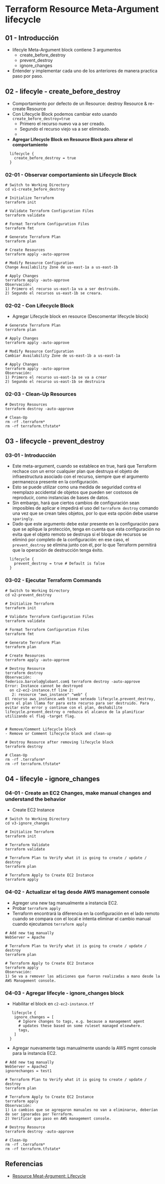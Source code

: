 # Terraform Resource Meta-Argument lifecycle

## 01 - Introducción
- lifecyle Meta-Argument block contiene 3 argumentos
  - create_before_destroy
  - prevent_destroy
  - ignore_changes
- Entender y implementar cada uno de los anteriores de manera practica paso por paso.

## 02 - lifecyle - create_before_destroy
- Comportamiento por defecto de un Resource: destroy Resource & re-create Resource
- Con Lifecycle Block podemos cambiar esto usando `create_before_destroy=true`
  - Primero el recurso nuevo va a ser creado.
  - Segundo el recurso viejo va a ser eliminado.
  - 
- **Agregar Lifecycle Block en Resource Block para alterar el comportamiento**  
```t
  lifecycle {
    create_before_destroy = true
  }
```  
### 02-01 - Observar comportamiento sin Lifecycle Block
```t
# Switch to Working Directory
cd v1-create_before_destroy

# Initialize Terraform
terraform init

# Validate Terraform Configuration Files
terraform validate

# Format Terraform Configuration Files
terraform fmt

# Generate Terraform Plan
terraform plan

# Create Resources
terraform apply -auto-approve

# Modify Resource Configuration
Change Availability Zone de us-east-1a a us-east-1b

# Apply Changes
terraform apply -auto-approve
Observación:
1) Primero el recurso us-east-1a va a ser destruido.
2) Segundo el recursos us-east-1b se creara.
```
### 02-02 - Con Lifecycle Block
- Agregar Lifecycle block en resource (Descomentar lifecycle block)
```t
# Generate Terraform Plan
terraform plan

# Apply Changes
terraform apply -auto-approve

# Modify Resource Configuration
Cambiar Availability Zone de us-east-1b a us-east-1a

# Apply Changes
terraform apply -auto-approve
Observación: 
1) Primero el recurso us-east-1a se va a crear
2) Segundo el recurso us-east-1b se destruira
```
### 02-03 - Clean-Up Resources
```t
# Destroy Resources
terraform destroy -auto-approve

# Clean-Up 
rm -rf .terraform*
rm -rf terraform.tfstate*
```

## 03 - lifecycle - prevent_destroy
### 03-01 - Introducción
- Este meta-argument, cuando se establece en true, hará que Terraform rechace con un error cualquier plan que destruya el objeto de infraestructura asociado con el recurso, siempre que el argumento permanezca presente en la configuración.
- Esto se puede utilizar como una medida de seguridad contra el reemplazo accidental de objetos que pueden ser costosos de reproducir, como instancias de bases de datos.
- Sin embargo, hará que ciertos cambios de configuración sean imposibles de aplicar e impedirá el uso del `terraform destroy` comando una vez que se crean tales objetos, por lo que esta opción debe usarse `sparingly`.
- Dado que este argumento debe estar presente en la configuración para que se aplique la protección, tenga en cuenta que esta configuración no evita que el objeto remoto se destruya si el bloque de recursos se eliminó por completo de la configuración: en ese caso, el `prevent_destroy` se elimina junto con él, por lo que Terraform permitirá que la operación de destrucción tenga éxito.
```t
  lifecycle {
    prevent_destroy = true # Default is false
  }
```
### 03-02 - Ejecutar Terraform Commands
```t
# Switch to Working Directory
cd v2-prevent_destroy

# Initialize Terraform
terraform init

# Validate Terraform Configuration Files
terraform validate

# Format Terraform Configuration Files
terraform fmt

# Generate Terraform Plan
terraform plan

# Create Resources
terraform apply -auto-approve

# Destroy Resource
terraform destroy 
Observación: 
federico.barcelo@globant.com$ terraform destroy -auto-approve
Error: Instance cannot be destroyed
  on c2-ec2-instance.tf line 2:
   2: resource "aws_instance" "web" {
El recurso aws_instance.web tiene seteado lifecycle.prevent_destroy, pero el plan llama for para esto recurso para ser destruido. Para evitar este error y continue con el plan, deshabilite lifecycle.prevent_destroy o reduzca el alcance de la planificar utilizando el flag -target flag.


# Remove/Comment Lifecycle block
- Remove or Comment lifecycle block and clean-up

# Destroy Resource after removing lifecycle block
terraform destroy

# Clean-Up
rm -rf .terraform*
rm -rf terraform.tfstate*
```


## 04 - lifecyle - ignore_changes
### 04-01 - Create an EC2 Changes, make manual changes and understand the behavior
- Create EC2 Instance
```t
# Switch to Working Directory
cd v3-ignore_changes

# Initialize Terraform
terraform init

# Terraform Validate
terraform validate

# Terraform Plan to Verify what it is going to create / update / destroy
terraform plan

# Terraform Apply to Create EC2 Instance
terraform apply 
```
### 04-02 - Actualizar el tag desde AWS management console
- Agreger una new tag manualmente a instancia EC2.
- Probar `terraform apply`
- Terraform encontrará la diferencia en la configuración en el lado remoto cuando se compara con el local e intenta eliminar el cambio manual cuando ejecutamos `terraform apply`
```t
# Add new tag manually
WebServer = Apache

# Terraform Plan to Verify what it is going to create / update / destroy
terraform plan

# Terraform Apply to Create EC2 Instance
terraform apply 
Observación: 
1) Se va a remover las adiciones que fueron realizadas a mano desde la AWS Management console.
```

### 04-03 - Agregar  lifecyle - ignore_changes block
- Habilitar el block en `c2-ec2-instance.tf`

```t
   lifecycle {
    ignore_changes = [
      # Ignore changes to tags, e.g. because a management agent
      # updates these based on some ruleset managed elsewhere.
      tags,
    ]
  }
```
- Agregar nuevamente tags manualmente usando la AWS mgmt console para la instancia EC2.
```t
# Add new tag manually
WebServer = Apache2
ignorechanges = test1

# Terraform Plan to Verify what it is going to create / update / destroy
terraform plan

# Terraform Apply to Create EC2 Instance
terraform apply 
Observación: 
1) Lo cambios que se agregaron manuales no van a eliminarse, deberían de ser ignorados por Terraform.
2) Verificar que paso en AWS management console.

# Destroy Resource
terraform destroy -auto-approve

# Clean-Up
rm -rf .terraform*
rm -rf terraform.tfstate*
```

## Referencias
- [Resource Meat-Argument: Lifecycle](https://www.terraform.io/docs/language/meta-arguments/lifecycle.html)